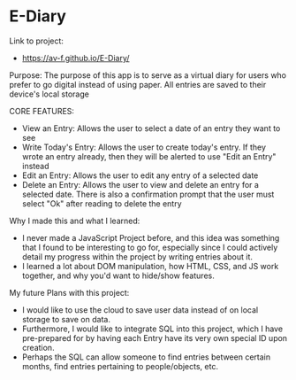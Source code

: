 # E-Diary
Link to project:
- https://av-f.github.io/E-Diary/

Purpose:
The purpose of this app is to serve as a virtual diary for users who prefer to go digital instead of using paper. All entries are saved to their device's local storage

CORE FEATURES:
- View an Entry: Allows the user to select a date of an entry they want to see
- Write Today's Entry: Allows the user to create today's entry. If they wrote an entry already, then they will be alerted to use "Edit an Entry" instead
- Edit an Entry: Allows the user to edit any entry of a selected date
- Delete an Entry: Allows the user to view and delete an entry for a selected date. There is also a confirmation prompt that the user must select "Ok" after reading to delete the entry

Why I made this and what I learned:
- I never made a JavaScript Project before, and this idea was something that I found to be interesting to go for, especially since I could actively detail my progress within the project by 
writing entries about it. 
- I learned a lot about DOM manipulation, how HTML, CSS, and JS work together, and why you'd want to hide/show features. 

My future Plans with this project:
- I would like to use the cloud to save user data instead of on local storage to save on data.
- Furthermore, I would like to integrate SQL into this project, which I have pre-prepared for by having each Entry have its very own special ID upon creation.
- Perhaps the SQL can allow someone to find entries between certain months, find entries pertaining to people/objects, etc. 



